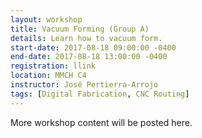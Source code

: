 ```yaml
---
layout: workshop
title: Vacuum Forming (Group A)
details: Learn how to vacuum form.
start-date: 2017-08-18 09:00:00 -0400
end-date: 2017-08-18 13:00:00 -0400
registration: llink
location: MMCH C4
instructor: José Pertierra-Arrojo
tags: [Digital Fabrication, CNC Routing]
---
```


More workshop content will be posted here.